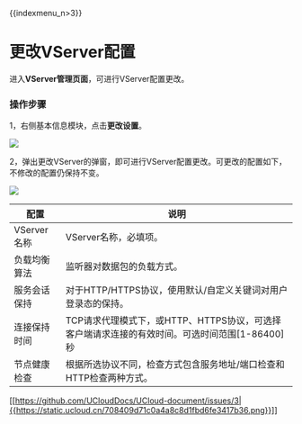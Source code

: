 {{indexmenu_n>3}}

# 更改VServer配置

进入**VServer管理页面**，可进行VServer配置更改。

### 操作步骤

1，右侧基本信息模块，点击**更改设置**。

![](https://static.ucloud.cn/d756aed9104b47dbad5438d2f0f225f5.png)

2，弹出更改VServer的弹窗，即可进行VServer配置更改。可更改的配置如下，不修改的配置仍保持不变。

![](https://static.ucloud.cn/1598e21f7e224fffb09fe920af2e7130.png)

|配置|说明|
|-|-|
|VServer名称|VServer名称，必填项。|
|负载均衡算法|监听器对数据包的负载方式。|
|服务会话保持|对于HTTP/HTTPS协议，使用默认/自定义关键词对用户登录态的保持。|
|连接保持时间|TCP请求代理模式下，或HTTP、HTTPS协议，可选择客户端请求连接的有效时间。可选时间范围[1-86400]秒|
|节点健康检查|根据所选协议不同，检查方式包含服务地址/端口检查和HTTP检查两种方式。|

[[https://github.com/UCloudDocs/UCloud-document/issues/3|{{https://static.ucloud.cn/708409d71c0a4a8c8d1fbd6fe3417b36.png}}]]
